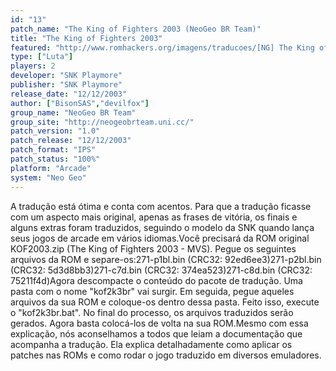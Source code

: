 ```yaml
---
id: "13"
patch_name: "The King of Fighters 2003 (NeoGeo BR Team)"
title: "The King of Fighters 2003"
featured: "http://www.romhackers.org/imagens/traducoes/[NG] The King of Fighters 2003 - NGBRT - Logo.gif"
type: ["Luta"]
players: 2
developer: "SNK Playmore"
publisher: "SNK Playmore"
release_date: "12/12/2003"
author: ["BisonSAS","devilfox"]
group_name: "NeoGeo BR Team"
group_site: "http://neogeobrteam.uni.cc/"
patch_version: "1.0"
patch_release: "12/12/2003"
patch_format: "IPS"
patch_status: "100%"
platform: "Arcade"
system: "Neo Geo"
---
```


A tradução está ótima e conta com acentos. Para que a tradução ficasse com um aspecto mais original, apenas as frases de vitória, os finais e alguns extras foram traduzidos, seguindo o modelo da SNK quando lança seus jogos de arcade em vários idiomas.Você precisará da ROM original KOF2003.zip (The King of Fighters 2003 - MVS). Pegue os seguintes arquivos da ROM e separe-os:271-p1bl.bin (CRC32: 92ed6ee3)271-p2bl.bin (CRC32: 5d3d8bb3)271-c7d.bin (CRC32: 374ea523)271-c8d.bin (CRC32: 75211f4d)Agora descompacte o conteúdo do pacote de tradução. Uma pasta com o nome "kof2k3br" vai surgir. Em seguida, pegue aqueles arquivos da sua ROM e coloque-os dentro dessa pasta. Feito isso, execute o "kof2k3br.bat". No final do processo, os arquivos traduzidos serão gerados. Agora basta colocá-los de volta na sua ROM.Mesmo com essa explicação, nós aconselhamos a todos que leiam a documentação que acompanha a tradução. Ela explica detalhadamente como aplicar os patches nas ROMs e como rodar o jogo traduzido em diversos emuladores.
